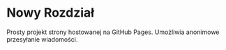 # Nowy Rozdział

Prosty projekt strony hostowanej na GitHub Pages. Umożliwia anonimowe przesyłanie wiadomości.
